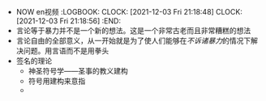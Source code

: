- NOW  en视频
  :LOGBOOK:
  CLOCK: [2021-12-03 Fri 21:18:48]
  CLOCK: [2021-12-03 Fri 21:18:56]
  :END:
- 言论等于暴力并不是一个新的想法。这是一个非常古老而且非常糟糕的想法
- 言论自由的全部意义，从一开始就是为了使人们能够在*不诉诸暴力*的情况下解决问题。用言语而不是用拳头
- 签名的理论
	- 神圣符号学——圣事的教义建构
	- 符号用建构来意指
	-